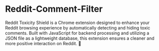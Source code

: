 # Reddit-Comment-Filter
Reddit Toxicity Shield is a Chrome extension designed to enhance your Reddit browsing experience by automatically detecting and hiding toxic comments. Built with JavaScript for backend processing and utilizing a JSON file as a lightweight database, this extension ensures a cleaner and more positive interaction on Reddit. 🚀
